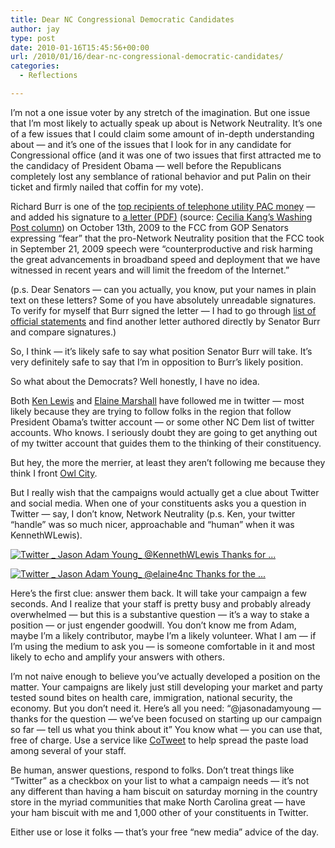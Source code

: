 ```yaml
---
title: Dear NC Congressional Democratic Candidates
author: jay
type: post
date: 2010-01-16T15:45:56+00:00
url: /2010/01/16/dear-nc-congressional-democratic-candidates/
categories:
  - Reflections

---
```

I’m not a one issue voter by any stretch of the imagination. But one issue that I’m most likely to actually speak up about is Network Neutrality. It’s one of a few issues that I could claim some amount of in-depth understanding about — and it’s one of the issues that I look for in any candidate for Congressional office (and it was one of two issues that first attracted me to the candidacy of President Obama — well before the Republicans completely lost any semblance of rational behavior and put Palin on their ticket and firmly nailed that coffin for my vote).

Richard Burr is one of the [top recipients of telephone utility PAC money][1] — and added his signature to [a letter (PDF)][2] (source: [Cecilia Kang’s Washing Post column][3]) on October 13th, 2009 to the FCC from GOP Senators expressing “fear” that the pro-Network Neutrality position that the FCC took in September 21, 2009 speech were “counterproductive and risk harming the great advancements in broadband speed and deployment that we have witnessed in recent years and will limit the freedom of the Internet.”

(p.s. Dear Senators — can you actually, you know, put your names in plain text on these letters? Some of you have absolutely unreadable signatures. To verify for myself that Burr signed the letter — I had to go through [list of official statements][4] and find another letter authored directly by Senator Burr and compare signatures.)

So, I think — it’s likely safe to say what position Senator Burr will take. It’s very definitely safe to say that I’m in opposition to Burr’s likely position.

So what about the Democrats? Well honestly, I have no idea.

Both [Ken Lewis][5] and [Elaine Marshall][6] have followed me in twitter — most likely because they are trying to follow folks in the region that follow President Obama’s twitter account — or some other NC Dem list of twitter accounts. Who knows. I seriously doubt they are going to get anything out of my twitter account that guides them to the thinking of their constituency.

But hey, the more the merrier, at least they aren’t following me because they think I front [Owl City][7].

But I really wish that the campaigns would actually get a clue about Twitter and social media. When one of your constituents asks you a question in Twitter — say, I don’t know, Network Neutrality (p.s. Ken, your twitter “handle” was so much nicer, approachable and “human” when it was KennethWLewis).

[![][8]][9]

[![][10]][11]

Here’s the first clue: answer them back. It will take your campaign a few seconds. And I realize that your staff is pretty busy and probably already overwhelmed — but this is a substantive question — it’s a way to stake a position — or just engender goodwill. You don’t know me from Adam, maybe I’m a likely contributor, maybe I’m a likely volunteer. What I am — if I’m using the medium to ask you — is someone comfortable in it and most likely to echo and amplify your answers with others.

I’m not naive enough to believe you’ve actually developed a position on the matter. Your campaigns are likely just still developing your market and party tested sound bites on health care, immigration, national security, the economy. But you don’t need it. Here’s all you need: “@jasonadamyoung — thanks for the question — we’ve been focused on starting up our campaign so far — tell us what you think about it” You know what — you can use that, free of charge. Use a service like [CoTweet][12] to help spread the paste load among several of your staff.

Be human, answer questions, respond to folks. Don’t treat things like “Twitter” as a checkbox on your list to what a campaign needs — it’s not any different than having a ham biscuit on saturday morning in the country store in the myriad communities that make North Carolina great — have your ham biscuit with me and 1,000 other of your constituents in Twitter.

Either use or lose it folks — that’s your free “new media” advice of the day.

 [1]: http://www.opensecrets.org/news/2009/10/the-federal-communications-com.html
 [2]: http://voices.washingtonpost.com/posttech/senateletter.pdf
 [3]: http://voices.washingtonpost.com/posttech/2009/10/senate_republicans_send_anothe.html
 [4]: http://www.fcc.gov/ola/testimony.html
 [5]: http://twitter.com/KenLewis2010
 [6]: http://twitter.com/elaine4nc
 [7]: http://twitter.com/owlcity
 [8]: https://files.rambleon.org/images/2010/01/Twitter-_-Jason-Adam-Young_-@KennethWLewis-Thanks-for-....png (Twitter _ Jason Adam Young_ @KennethWLewis Thanks for ...)
 [9]: http://twitter.com/jasonadamyoung/statuses/5891109810
 [10]: https://files.rambleon.org/images/2010/01/Twitter-_-Jason-Adam-Young_-@elaine4nc-Thanks-for-the-....png (Twitter _ Jason Adam Young_ @elaine4nc Thanks for the ...)
 [11]: http://twitter.com/jasonadamyoung/status/7800904447
 [12]: http://cotweet.com/